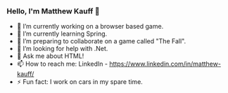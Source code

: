 ### Hello, I'm Matthew Kauff 👋

- 🔭 I’m currently working on a browser based game.
- 🌱 I’m currently learning Spring.
- 👯 I’m preparing to collaborate on a game called "The Fall".
- 🤔 I’m looking for help with .Net.
- 💬 Ask me about HTML!
- 📫 How to reach me: LinkedIn - https://www.linkedin.com/in/matthew-kauff/
- ⚡ Fun fact: I work on cars in my spare time.
